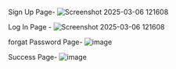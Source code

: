 Sign Up Page- 
![Screenshot 2025-03-06 121608](https://github.com/user-attachments/assets/4fe40502-28f8-48e9-a9ab-6ffd2c416c0f)

Log In Page - 
![Screenshot 2025-03-06 121608](https://github.com/user-attachments/assets/d5478b2d-3891-45cc-8411-d24d8271ce99)

forgat Password Page- 
![image](https://github.com/user-attachments/assets/ecd1a717-a5d4-4dff-a22a-1763c91e9452)

Success Page-
![image](https://github.com/user-attachments/assets/d010dba7-4f18-4ae9-ab63-c2c903a87589)
